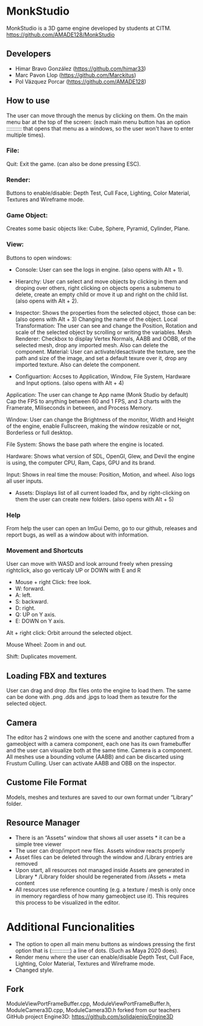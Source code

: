 # MonkStudio
MonkStudio is a 3D game engine developed by students at CITM. 
https://github.com/AMADE128/MonkStudio

## Developers
- Himar Bravo González (https://github.com/himar33)
- Marc Pavon Llop (https://github.com/Marckitus)
- Pol Vázquez Porcar (https://github.com/AMADE128)

## How to use
The user can move through the menus by clicking on them.
On the main menu bar at the top of the screen: (each main menu button has an option :::::::::: that opens that menu as a windows, so the user won't have to enter multiple times).
### File:
 Quit: Exit the game. (can also be done pressing ESC).

### Render:
 Buttons to enable/disable: Depth Test, Cull Face, Lighting, Color Material, Textures and Wireframe mode. 

### Game Object:
 Creates some basic objects like: Cube, Sphere, Pyramid, Cylinder, Plane.

### View:
 Buttons to open windows:
- Console:
User can see the logs in engine. (also opens with Alt + 1).

- Hierarchy:
User can select and move objects by clicking in them and droping over others, right clicking on objects opens a submenu to delete, create an empty child or move it up and right on the child list. (also opens with Alt + 2).

- Inspector:
Shows the properties from the selected object, those can be: (also opens with Alt + 3)
Changing the name of the object.
Local Transformation: The user can see and change the Position, Rotation and scale of the selected object by scrolling or writing the variables.
Mesh Renderer: Checkbox to display Vertex Normals, AABB and OOBB, of the selected mesh, drop any imported mesh. Also can delete the component.
Material: User can activate/desactivate the texture, see the path and size of the image, and set a default texure over it, drop any imported texture. Also can delete the component.

- Configuartion:
Accses to Application, Window, File System, Hardware and Input options. (also opens with Alt + 4)

Application: The user can change te App name (Monk Studio by default) Cap the FPS to anything between 60 and 1 FPS, and 3 charts with the Framerate, Miliseconds in between, and Process Memory.

Window: User can change the Brightness of the monitor, Width and Height of the engine, enable Fullscreen, making the window resizable or not, Borderless or full desktop.

File System: Shows the base path where the engine is located.

Hardware: Shows what version of SDL, OpenGl, Glew, and Devil the engine is using, the computer CPU, Ram, Caps, GPU and its brand.

Input: Shows in real time the mouse: Position, Motion, and wheel. Also logs all user inputs.

- Assets:
Displays list of all current loaded fbx, and by right-clicking on them the user can create new folders. (also opens with Alt + 5)

### Help
From help the user can open an ImGui Demo, go to our github, releases and report bugs, as well as a window about with information.

### Movement and Shortcuts
User can move with WASD and look arround freely when pressing rightclick, also go verticaly UP or DOWN with E and R

- Mouse + right Click: free look.
- W: forward.
- A: left.
- S: backward.
- D: right.
- Q: UP on Y axis.
- E: DOWN on Y axis.

Alt + right click: Orbit arround the selected object.

Mouse Wheel: Zoom in and out.

Shift: Duplicates movement.

## Loading FBX and textures
User can drag and drop .fbx files onto the engine to load them.
The same can be done with .png .dds and .jpgs to load them as texutre for the selected object.

## Camera
The editor has 2 windows one with the scene and another captured from a
gameobject with a camera component, each one has its own
framebuffer and the user can visualize both at the same time.
Camera is a component.
All meshes use a bounding volume (AABB) and can be discarted using Frustum Culling.
User can activate AABB and OBB on the inspector.

## Custome File Format
Models, meshes and textures are saved to our own format under “Library” folder.

## Resource Manager

- There is an “Assets” window that shows all user assets * it can be a simple tree
viewer
- The user can drop/import new files. Assets window reacts properly
- Asset files can be deleted through the window and /Library entries are removed
- Upon start, all resources not managed inside Assets are generated in Library *
/Library folder should be regenerated from /Assets + meta content
- All resources use reference counting (e.g. a texture / mesh is only once in memory
regardless of how many gameobject use it). This requires this process to be
visualized in the editor.


# Additional Funcionalities
- The option to open all main menu buttons as windows pressing the first option that is (::::::::::::) a line of dots. (Such as Maya 2020 does).
- Render menu where the user can enable/disable Depth Test, Cull Face, Lighting, Color Material, Textures and Wireframe mode.
- Changed style.


## Fork
ModuleViewPortFrameBuffer.cpp, ModuleViewPortFrameBuffer.h, ModuleCamera3D.cpp, ModuleCamera3D.h forked from our teachers GitHub project Engine3D: https://github.com/solidajenjo/Engine3D






 